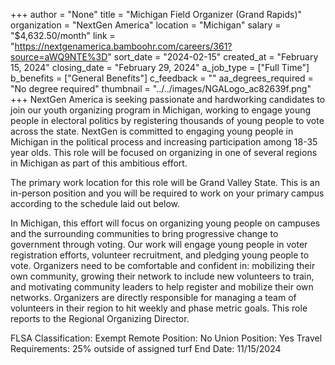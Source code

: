 +++
author = "None"
title = "Michigan Field Organizer (Grand Rapids)"
organization = "NextGen America"
location = "Michigan"
salary = "$4,632.50/month"
link = "https://nextgenamerica.bamboohr.com/careers/361?source=aWQ9NTE%3D"
sort_date = "2024-02-15"
created_at = "February 15, 2024"
closing_date = "February 29, 2024"
a_job_type = ["Full Time"]
b_benefits = ["General Benefits"]
c_feedback = ""
aa_degrees_required = "No degree required"
thumbnail = "../../images/NGALogo_ac82639f.png"
+++
NextGen America is seeking passionate and hardworking candidates to join our youth organizing program in Michigan, working to engage young people in electoral politics by registering thousands of young people to vote across the state. NextGen is committed to engaging young people in Michigan in the political process and increasing participation among 18-35 year olds. This role will be focused on organizing in one of several regions in Michigan as part of this ambitious effort. 

The primary work location for this role will be Grand Valley State. This is an in-person position and you will be required to work on your primary campus according to the schedule laid out below. 

In Michigan, this effort will focus on organizing young people on campuses and the surrounding communities to bring progressive change to government through voting. Our work will engage young people in voter registration efforts, volunteer recruitment, and pledging young people to vote. Organizers need to be comfortable and confident in: mobilizing their own community, growing their network to include new volunteers to train, and motivating community leaders to help register and mobilize their own networks. Organizers are directly responsible for managing a team of volunteers in their region to hit weekly and phase metric goals. 
This role reports to the Regional Organizing Director. 

FLSA Classification: Exempt
Remote Position: No
Union Position: Yes
Travel Requirements: 25% outside of assigned turf
End Date: 11/15/2024
